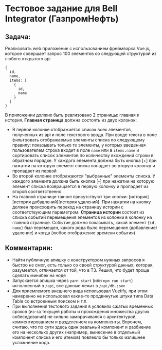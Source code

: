 # Тестовое задание для Bell Integrator (ГазпромНефть)

## Задача:
Реализовать web приложение с использованием фреймворка Vue.js, которое совершает
запрос 100 элементов со следующей структурой из любого открытого api
```
{
  id,
  name,
  items: [
    {
      id,
      name
    }
  ]
}
```
В приложении должно быть реализовано 2 страницы: главная и история.
**Главная страница** должна состоять из двух колонок:
- В первой колонке отображается список всех элементов, полученных из api и поле текстового ввода. При вводе текста в поле фильтровать отображаемые элементы списка по следующему правилу: показывать только те элементы, у которых введенная пользователем строка
входит в поле `name` или в `items.name` и сортировать список элементов по количеству вхождений строки в обратном порядке.
У каждого элемента должна быть кнопка [+] при нажатии на которую элемент списка попадает во вторую колонку и пропадает из первой
- Во второй колонке отображаются "выбранные" элементы списка. У каждого элемента должна быть кнопка [-] при нажатии на которую элемент списка возвращается в первую колонку и пропадает из второй соответственно
- На главной странице так-же присутствуют три кнопки: [история][история добавлений][история удалений]. При нажатии на кнопку должен происходить переход на страницу истории с соответствующим параметром.
**Страница истории** состоит из списка событий перемещения элементов из колонки в колонку на главной странице. Событие должно показывать, какой элемент `{id, name}` был перемещен, какого рода было перемещение (добавление/удаление) и когда (любое отображение времени события)


## Комментарии:
- Найти публичную апишку с конструктором нужных запросов я быстро не смог, есть только со своей структурой данных, которая, разумеется, отличается от той, что в ТЗ. Решил, что будет проще сделать минибек на ноде
- Запускается апишка через `yarn start` (или `npm run start`) исполненный в `/api`, все данные лежат в `/api/db.json`
- Для приемлемого внешнего вида использовал Vuetify, при этом намеренно не использовал какие-то продвинутые штуки типа Data Table со встроенным поиском и т.п.
- При выполнения тестового задания в условиях сжатых временных сроков (из-за текущей работы и прохождения множества других собеседований) не сильно заморачивался с архитектурой, комментированием и разделением на компоненты. Впрочем, считаю, что по сути здесь один реальный компонент и разбиение его на несколько других (например, вынесение в отдельный компонент списка и его итемов) повлекло бы только излишнее усложнение кода.

